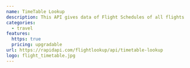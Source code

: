 ```yaml
---
name: TimeTable Lookup
description: This API gives data of Flight Schedules of all flights
categories:
  - travel
features:
  https: true
  pricing: upgradable
url: https://rapidapi.com/flightlookup/api/timetable-lookup
logo: flight_timetable.jpg
---
```

